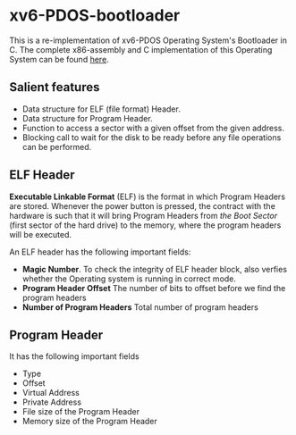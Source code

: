 # xv6-PDOS-bootloader #

This is a re-implementation of xv6-PDOS Operating System's Bootloader in C. The complete x86-assembly and C implementation of this Operating System can be found [here](https://github.com/mit-pdos/xv6-public).

## Salient features ##
* Data structure for ELF (file format) Header.
* Data structure for Program Header.
* Function to access a sector with a given offset from the given address.
* Blocking call to wait for the disk to be ready before any file operations can be performed.

## ELF Header ##

**Executable Linkable Format** (ELF) is the format in which Program Headers are stored. Whenever the power button is pressed, the contract with the hardware is such that it will bring Program Headers from *the Boot Sector* (first sector of the hard drive) to the memory, where the program headers will be executed.

An ELF header has the following important fields:

* **Magic Number**. To check the integrity of ELF header block, also verfies whether the Operating system is running in correct mode.
* **Program Header Offset** The number of bits to offset before we find the program headers
* **Number of Program Headers** Total number of program headers

## Program Header ##

It has the following important fields

* Type
* Offset
* Virtual Address
* Private Address
* File size of the Program Header
* Memory size of the Program Header
